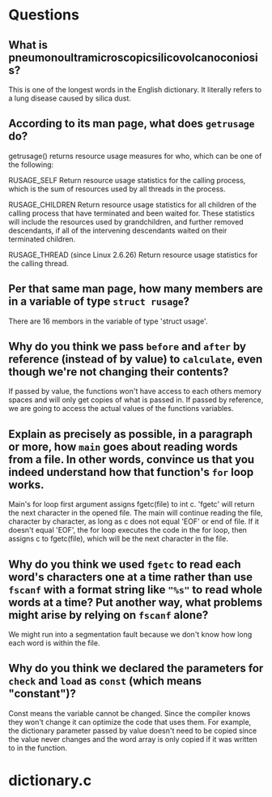 # Questions

## What is pneumonoultramicroscopicsilicovolcanoconiosis?

This is one of the longest words in the English dictionary.  It literally refers to a lung disease caused by silica dust.

## According to its man page, what does `getrusage` do?

getrusage() returns resource usage measures for who, which can be one of the following:

RUSAGE_SELF
      Return resource usage statistics for the calling process, which is the sum of resources used by all threads in the process.

RUSAGE_CHILDREN
      Return  resource  usage statistics for all children of the calling process that have terminated and been waited for.  These statistics will include the resources used by grandchildren, and further removed
      descendants, if all of the intervening descendants waited on their terminated children.

RUSAGE_THREAD (since Linux 2.6.26)
      Return resource usage statistics for the calling thread.

## Per that same man page, how many members are in a variable of type `struct rusage`?

There are 16 membors in the variable of type 'struct usage'.

## Why do you think we pass `before` and `after` by reference (instead of by value) to `calculate`, even though we're not changing their contents?

If passed by value, the functions won't have access to each others memory spaces and will only get copies of what is passed in. If passed by reference, we are going to access the actual values of the functions variables.

## Explain as precisely as possible, in a paragraph or more, how `main` goes about reading words from a file. In other words, convince us that you indeed understand how that function's `for` loop works.

Main's for loop first argument assigns fgetc(file) to int c. 'fgetc' will return the next character in the opened file.  The main will continue reading the file, character by character, as long as c does
not equal 'EOF' or end of file. If it doesn't equal 'EOF', the for loop executes the code in the for loop, then assigns c to fgetc(file), which will be the next character in the file.

## Why do you think we used `fgetc` to read each word's characters one at a time rather than use `fscanf` with a format string like `"%s"` to read whole words at a time? Put another way, what problems might arise by relying on `fscanf` alone?

We might run into a segmentation fault because we don't know how long each word is within the file.

## Why do you think we declared the parameters for `check` and `load` as `const` (which means "constant")?

Const means the variable cannot be changed.  Since the compiler knows they won't change it can optimize the code that uses them.  For example, the dictionary
parameter passed by value doesn't need to be copied since the value never changes and the word array is only copied if it was written to in the function.
# dictionary.c
